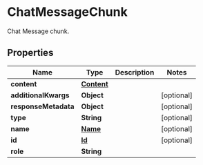 

# ChatMessageChunk

Chat Message chunk.

## Properties

| Name | Type | Description | Notes |
|------------ | ------------- | ------------- | -------------|
|**content** | [**Content**](Content.md) |  |  |
|**additionalKwargs** | **Object** |  |  [optional] |
|**responseMetadata** | **Object** |  |  [optional] |
|**type** | **String** |  |  [optional] |
|**name** | [**Name**](Name.md) |  |  [optional] |
|**id** | [**Id**](Id.md) |  |  [optional] |
|**role** | **String** |  |  |



